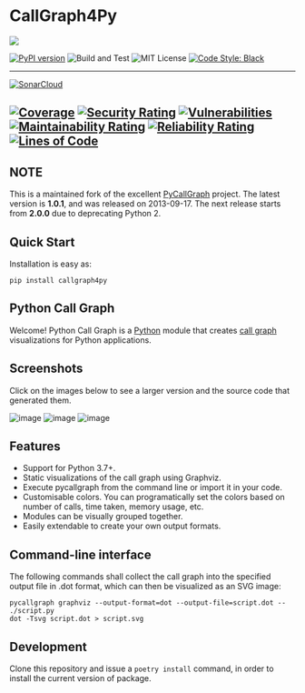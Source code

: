 # CallGraph4Py

![](https://img.shields.io/badge/Project%20Status-Under%20Development-green)

[![PyPI version](https://badge.fury.io/py/callgraph4py.svg)](https://badge.fury.io/py/callgraph4py)
![Build and Test](https://github.com/e-alizadeh/pycallgraph/workflows/Build%20and%20Test/badge.svg?branch=master)
![MIT License](https://img.shields.io/badge/License-MIT-blueviolet)
[![Code Style: Black](https://img.shields.io/badge/Code%20style-black-black)](https://github.com/psf/black)

---
[![SonarCloud](https://sonarcloud.io/images/project_badges/sonarcloud-white.svg)](https://sonarcloud.io/dashboard?id=e-alizadeh_pycallgraph)

[![Coverage](https://sonarcloud.io/api/project_badges/measure?project=e-alizadeh_pycallgraph&metric=coverage)](https://sonarcloud.io/dashboard?id=e-alizadeh_pycallgraph)
[![Security Rating](https://sonarcloud.io/api/project_badges/measure?project=e-alizadeh_pycallgraph&metric=security_rating)](https://sonarcloud.io/dashboard?id=e-alizadeh_pycallgraph)
[![Vulnerabilities](https://sonarcloud.io/api/project_badges/measure?project=e-alizadeh_pycallgraph&metric=vulnerabilities)](https://sonarcloud.io/dashboard?id=e-alizadeh_pycallgraph)
[![Maintainability Rating](https://sonarcloud.io/api/project_badges/measure?project=e-alizadeh_pycallgraph&metric=sqale_rating)](https://sonarcloud.io/dashboard?id=e-alizadeh_pycallgraph)
[![Reliability Rating](https://sonarcloud.io/api/project_badges/measure?project=e-alizadeh_pycallgraph&metric=reliability_rating)](https://sonarcloud.io/dashboard?id=e-alizadeh_pycallgraph)
[![Lines of Code](https://sonarcloud.io/api/project_badges/measure?project=e-alizadeh_pycallgraph&metric=ncloc)](https://sonarcloud.io/dashboard?id=e-alizadeh_pycallgraph)
---

NOTE
---
This is a maintained fork of the excellent [PyCallGraph](https://github.com/gak/pycallgraph) project.
The latest version is **1.0.1**, and was released on 2013-09-17. 
The next release starts from **2.0.0** due to deprecating Python 2.  

Quick Start
-----------
Installation is easy as:

    pip install callgraph4py


Python Call Graph
-----------------
Welcome! Python Call Graph is a [Python](http://www.python.org) module
that creates [call graph](http://en.wikipedia.org/wiki/Call_graph)
visualizations for Python applications.

Screenshots
-----------
Click on the images below to see a larger version and the source code
that generated them.

![image](https://pycallgraph.readthedocs.io/en/develop/_images/basic_thumb.png)
![image](https://pycallgraph.readthedocs.io/en/develop/_images/regexp_grouped_thumb.png)
![image](https://pycallgraph.readthedocs.io/en/develop/_images/regexp_ungrouped_thumb.png)

Features
--------
-   Support for Python 3.7+.
-   Static visualizations of the call graph using Graphviz.
-   Execute pycallgraph from the command line or import it in your code.
-   Customisable colors. You can programatically set the colors based on
    number of calls, time taken, memory usage, etc.
-   Modules can be visually grouped together.
-   Easily extendable to create your own output formats.

Command-line interface
----------------------

The following commands shall collect the call graph into the specified output file in .dot format, which can then be visualized as an SVG image:

```
pycallgraph graphviz --output-format=dot --output-file=script.dot -- ./script.py
dot -Tsvg script.dot > script.svg
```

Development
-----------

Clone this repository and issue a `poetry install` command, in order to install the current version of package.
